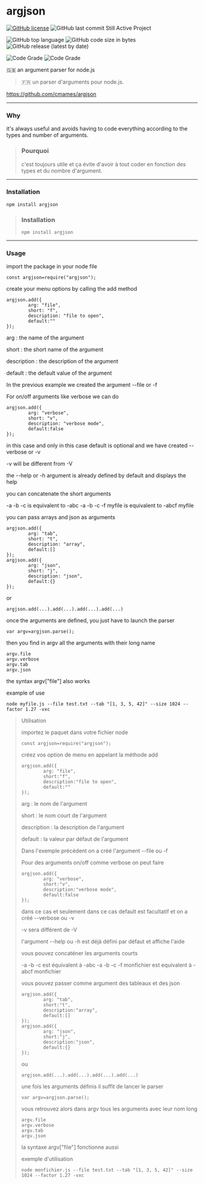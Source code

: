 # argjson


[![GitHub license](https://img.shields.io/github/license/cmames/argjson)](https://github.com/cmames/argjson/blob/main/LICENSE)
![GitHub last commit](https://img.shields.io/github/last-commit/cmames/argjson) Still Active Project

![GitHub top language](https://img.shields.io/github/languages/top/cmames/argjson)
![GitHub code size in bytes](https://img.shields.io/github/languages/code-size/cmames/argjson)
![GitHub release (latest by date)](https://img.shields.io/github/v/release/cmames/argjson)

![Code Grade](https://www.code-inspector.com/project/30015/score/svg)
![Code Grade](https://www.code-inspector.com/project/30015/status/svg)


:uk: an argument parser for node.js 
> :fr: un parser d'arguments pour node.js.

<a href="https://github.com/cmames/argjson">https://github.com/cmames/argjson</a>

---
### Why

it's always useful and avoids having to code everything according to the types and number of arguments.

> ### Pourquoi
>
> c'est toujours utile et ça évite d'avoir à tout coder en fonction des types et du nombre d'argument.

---
### Installation
```
npm install argjson
```
> ### Installation
> ```
> npm install argjson
> ```

---
### Usage

import the package in your node file
```
const argjson=require("argjson");
```
create your menu options by calling the add method
```
argjson.add({
        arg: "file",
        short: "f",
        description: "file to open",
        default:""
});
```
arg : the name of the argument

short : the short name of the argument

description : the description of the argument

default : the default value of the argument


In the previous example we created the argument --file or -f 

For on/off arguments like verbose we can do
```
argjson.add({
        arg: "verbose",
        short: "v",
        description: "verbose mode",
        default:false
});
```
in this case and only in this case default is optional and we have created --verbose or -v

-v will be different from -V

the --help or -h argument is already defined by default and displays the help

you can concatenate the short arguments 

-a -b -c is equivalent to -abc
-a -b -c -f myfile is equivalent to -abcf myfile

you can pass arrays and json as arguments
```
argjson.add({
        arg: "tab",
        short: "t",
        description: "array",
        default:[]
});
argjson.add({
        arg: "json",
        short: "j",
        description: "json",
        default:{}
});
```
or
```
argjson.add(...).add(...).add(...).add(...)
```
once the arguments are defined, you just have to launch the parser
```
var argv=argjson.parse();
```
then you find in argv all the arguments with their long name
```
argv.file
argv.verbose
argv.tab
argv.json
```
the syntax argv["file"] also works

example of use
```
node myfile.js --file test.txt --tab "[1, 3, 5, 42]" --size 1024 --factor 1.27 -vxc
```

> Utilisation
> 
> importez le paquet dans votre fichier node
> ```
> const argjson=require("argjson");
> ```
> créez vos option de menu en appelant la méthode add
> ```
> argjson.add({
>         arg: "file",
>         short:"f",
>         description:"file to open",
>         default:""
> });
> ```
> arg : le nom de l'argument
> 
> short : le nom court de l'argument
> 
> description : la description de l'argument
> 
> default : la valeur par défaut de l'argument
> 
> Dans l'exemple précédent on a créé l'argument --file ou -f 
> 
> Pour des arguments on/off comme verbose on peut faire
> ```
> argjson.add({
>         arg: "verbose",
>         short:"v",
>         description:"verbose mode",
>         default:false
> });
> ```
> dans ce cas et seulement dans ce cas default est facultatif et on a créé --verbose ou -v
> 
> -v sera différent de -V
> 
> l'argument --help ou -h est déjà défini par défaut et affiche l'aide
> 
> vous pouvez concaténer les arguments courts 
> 
> -a -b -c est équivalent à -abc
> -a -b -c -f monfichier est equivalent à -abcf monfichier
> 
> vous pouvez passer comme argument des tableaux et des json
> ```
> argjson.add({
>         arg: "tab",
>         short:"t",
>         description:"array",
>         default:[]
> });
> argjson.add({
>         arg: "json",
>         short:"j",
>         description:"json",
>         default:{}
> });
> ```
> ou
> ```
> argjson.add(...).add(...).add(...).add(...)
>```
> une fois les arguments définis il suffit de lancer le parser
> ```
> var argv=argjson.parse();
> ```
> vous retrouvez alors dans argv tous les arguments avec leur nom long
> ```
> argv.file
> argv.verbose
> argv.tab
> argv.json
> ```
> la syntaxe argv["file"] fonctionne aussi
> 
> exemple d'utilisation
> ```
> node monfichier.js --file test.txt --tab "[1, 3, 5, 42]" --size 1024 --factor 1.27 -vxc
> ```

